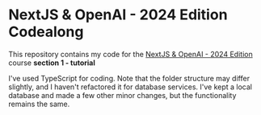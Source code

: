 # NextJS & OpenAI - 2024 Edition Codealong

This repository contains my code for the [NextJS & OpenAI - 2024 Edition](https://www.udemy.com/course/nextjs-open-ai/) course **section 1 - tutorial**

I've used TypeScript for coding. Note that the folder structure may differ slightly, and I haven't refactored it for database services. I've kept a local database and made a few other minor changes, but the functionality remains the same.
